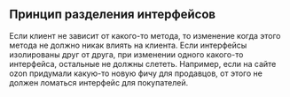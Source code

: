 ## Принцип разделения интерфейсов

Если клиент не зависит от какого-то метода, то изменение когда этого метода не должно никак влиять на клиента. Если интерфейсы изолированы друг от друга, при изменении одного какого-то интерфейса, остальные не должны слететь. Например, если на сайте ozon придумали какую-то новую фичу для продавцов, от этого не должен ломаться интерфейс для покупателей.
